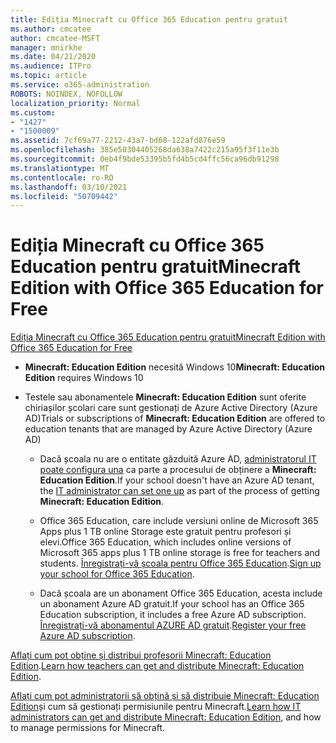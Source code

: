 ```yaml
---
title: Ediția Minecraft cu Office 365 Education pentru gratuit
ms.author: cmcatee
author: cmcatee-MSFT
manager: mnirkhe
ms.date: 04/21/2020
ms.audience: ITPro
ms.topic: article
ms.service: o365-administration
ROBOTS: NOINDEX, NOFOLLOW
localization_priority: Normal
ms.custom:
- "1427"
- "1500009"
ms.assetid: 7cf69a77-2212-43a7-bd68-122afd876e59
ms.openlocfilehash: 385e50304405268da638a7422c215a95f3f11e3b
ms.sourcegitcommit: 0eb4f9bde53395b5fd4b5cd4ffc56ca96db91298
ms.translationtype: MT
ms.contentlocale: ro-RO
ms.lasthandoff: 03/10/2021
ms.locfileid: "50709442"
---
```

# <a name="minecraft-edition-with-office-365-education-for-free"></a><span data-ttu-id="4e826-102">Ediția Minecraft cu Office 365 Education pentru gratuit</span><span class="sxs-lookup"><span data-stu-id="4e826-102">Minecraft Edition with Office 365 Education for Free</span></span>

[<span data-ttu-id="4e826-103">Ediția Minecraft cu Office 365 Education pentru gratuit</span><span class="sxs-lookup"><span data-stu-id="4e826-103">Minecraft Edition with Office 365 Education for Free</span></span>](https://docs.microsoft.com/education/windows/get-minecraft-for-education)
  
- <span data-ttu-id="4e826-104">**Minecraft: Education Edition** necesită Windows 10</span><span class="sxs-lookup"><span data-stu-id="4e826-104">**Minecraft: Education Edition** requires Windows 10</span></span>

- <span data-ttu-id="4e826-105">Testele sau abonamentele **Minecraft: Education Edition** sunt oferite chiriașilor școlari care sunt gestionați de Azure Active Directory (Azure AD)</span><span class="sxs-lookup"><span data-stu-id="4e826-105">Trials or subscriptions of **Minecraft: Education Edition** are offered to education tenants that are managed by Azure Active Directory (Azure AD)</span></span>

  - <span data-ttu-id="4e826-106">Dacă școala nu are o entitate găzduită Azure AD, [administratorul IT poate configura una](https://docs.microsoft.com/education/windows/school-get-minecraft) ca parte a procesului de obținere a **Minecraft: Education Edition**.</span><span class="sxs-lookup"><span data-stu-id="4e826-106">If your school doesn't have an Azure AD tenant, the [IT administrator can set one up](https://docs.microsoft.com/education/windows/school-get-minecraft) as part of the process of getting **Minecraft: Education Edition**.</span></span>

  - <span data-ttu-id="4e826-107">Office 365 Education, care include versiuni online de Microsoft 365 Apps plus 1 TB online Storage este gratuit pentru profesori și elevi.</span><span class="sxs-lookup"><span data-stu-id="4e826-107">Office 365 Education, which includes online versions of Microsoft 365 apps plus 1 TB online storage is free for teachers and students.</span></span> <span data-ttu-id="4e826-108">[Înregistrați-vă școala pentru Office 365 Education](https://www.microsoft.com/education/products/office).</span><span class="sxs-lookup"><span data-stu-id="4e826-108">[Sign up your school for Office 365 Education](https://www.microsoft.com/education/products/office).</span></span>

  - <span data-ttu-id="4e826-109">Dacă școala are un abonament Office 365 Education, acesta include un abonament Azure AD gratuit.</span><span class="sxs-lookup"><span data-stu-id="4e826-109">If your school has an Office 365 Education subscription, it includes a free Azure AD subscription.</span></span> <span data-ttu-id="4e826-110">[Înregistrați-vă abonamentul AZURE AD gratuit](https://msdn.microsoft.com/library/windows/hardware/mt703369%28v=vs.85%29.aspx).</span><span class="sxs-lookup"><span data-stu-id="4e826-110">[Register your free Azure AD subscription](https://msdn.microsoft.com/library/windows/hardware/mt703369%28v=vs.85%29.aspx).</span></span>

<span data-ttu-id="4e826-111">[Aflați cum pot obține și distribui profesorii Minecraft: Education Edition](https://docs.microsoft.com/education/windows/teacher-get-minecraft).</span><span class="sxs-lookup"><span data-stu-id="4e826-111">[Learn how teachers can get and distribute Minecraft: Education Edition](https://docs.microsoft.com/education/windows/teacher-get-minecraft).</span></span>
  
<span data-ttu-id="4e826-112">[Aflați cum pot administratorii să obțină și să distribuie Minecraft: Education Edition](https://docs.microsoft.com/education/windows/school-get-minecraft)și cum să gestionați permisiunile pentru Minecraft.</span><span class="sxs-lookup"><span data-stu-id="4e826-112">[Learn how IT administrators can get and distribute Minecraft: Education Edition](https://docs.microsoft.com/education/windows/school-get-minecraft), and how to manage permissions for Minecraft.</span></span>
